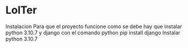 # LolTer
Instalacion
Para que el proyecto funcione como se debe hay que instalar python 3.10.7 y django con el comando python pip install django
    Instalar python 3.10.7
    
